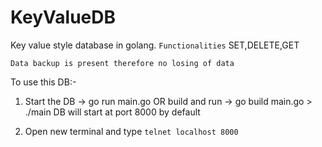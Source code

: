 # KeyValueDB
Key value style database in golang.
```Functionalities```
SET,DELETE,GET

```Data backup is present therefore no losing of data```

To use this DB:-
1. Start the DB  ->  go run main.go  OR  build and run -> go build main.go >  ./main
DB will start at port 8000 by default

2. Open new terminal and type ```telnet localhost 8000 ```  

